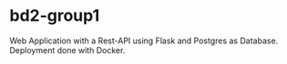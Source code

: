 # bd2-group1
Web Application with a Rest-API using Flask and Postgres as Database. Deployment done with Docker.

